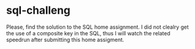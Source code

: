 # sql-challeng
Please, find the solution to the SQL home assignment. I did not clealry get the use of a composite key in the SQL, thus I will watch the related speedrun after submitting this home assigment. 
